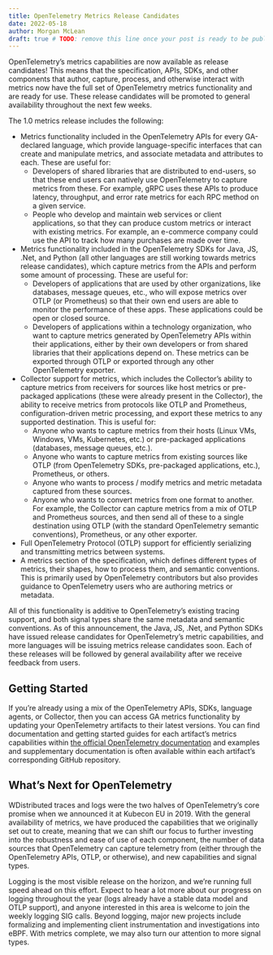 ```yaml
---
title: OpenTelemetry Metrics Release Candidates
date: 2022-05-18
author: Morgan McLean
draft: true # TODO: remove this line once your post is ready to be published
---
```


OpenTelemetry’s metrics capabilities are now available as release candidates! This means that the specification, APIs, SDKs, and other components that author, capture, process, and otherwise interact with metrics now have the full set of OpenTelemetry metrics functionality and are ready for use. These release candidates will be promoted to general availability throughout the next few weeks.

The 1.0 metrics release includes the following:

- Metrics functionality included in the OpenTelemetry APIs for every GA-declared language, which provide language-specific interfaces that can create and manipulate metrics, and associate metadata and attributes to each. These are useful for:
    - Developers of shared libraries that are distributed to end-users, so that these end users can natively use OpenTelemetry to capture metrics from these. For example, gRPC uses these APIs to produce latency, throughput, and error rate metrics for each RPC method on a given service.
    - People who develop and maintain web services or client applications, so that they can produce custom metrics or interact with existing metrics. For example, an e-commerce company could use the API to track how many purchases are made over time.
- Metrics functionality included in the OpenTelemetry SDKs for Java, JS, .Net, and Python (all other languages are still working towards metrics release candidates), which capture metrics from the APIs and perform some amount of processing. These are useful for:
    - Developers of applications that are used by other organizations, like databases, message queues, etc., who will expose metrics over OTLP (or Prometheus) so that their own end users are able to monitor the performance of these apps. These applications could be open or closed source.
    - Developers of applications within a technology organization, who want to capture metrics generated by OpenTelemetry APIs within their applications, either by their own developers or from shared libraries that their applications depend on. These metrics can be exported through OTLP or exported through any other OpenTelemetry exporter.
- Collector support for metrics, which includes the Collector’s ability to capture metrics from receivers for sources like host metrics or pre-packaged applications (these were already present in the Collector), the ability to receive metrics from protocols like OTLP and Prometheus, configuration-driven metric processing, and export these metrics to any supported destination. This is useful for:
    - Anyone who wants to capture metrics from their hosts (Linux VMs, Windows, VMs, Kubernetes, etc.) or pre-packaged applications (databases, message queues, etc.).
    - Anyone who wants to capture metrics from existing sources like OTLP (from OpenTelemetry SDKs, pre-packaged applications, etc.), Prometheus, or others.
    - Anyone who wants to process / modify metrics and metric metadata captured from these sources.
    - Anyone who wants to convert metrics from one format to another. For example, the Collector can capture metrics from a mix of OTLP and Prometheus sources, and then send all of these to a single destination using OTLP (with the standard OpenTelemetry semantic conventions), Prometheus, or any other exporter.
- Full OpenTelemetry Protocol (OTLP) support for efficiently serializing and transmitting metrics between systems.
- A metrics section of the specification, which defines different types of metrics, their shapes, how to process them, and semantic conventions. This is primarily used by OpenTelemetry contributors but also provides guidance to OpenTelemetry users who are authoring metrics or metadata.

All of this functionality is additive to OpenTelemetry’s existing tracing support, and both signal types share the same metadata and semantic conventions. As of this announcement, the Java, JS, .Net, and Python SDKs have issued release candidates for OpenTelemetry’s metric capabilities, and more languages will be issuing metrics release candidates soon. Each of these releases will be followed by general availability after we receive feedback from users.

## Getting Started
If you’re already using a mix of the OpenTelemetry APIs, SDKs, language agents, or Collector, then you can access GA metrics functionality by updating your OpenTelemetry artifacts to their latest versions. You can find documentation and getting started guides for each artifact’s metrics capabilities within [the official OpenTelemetry documentation](https://opentelemetry.io/docs/) and examples and supplementary documentation is often available within each artifact’s corresponding GitHub repository.

## What’s Next for OpenTelemetry
WDistributed traces and logs were the two halves of OpenTelemetry’s core promise when we announced it at Kubecon EU in 2019. With the general availability of metrics, we have produced the capabilities that we originally set out to create, meaning that we can shift our focus to further investing into the robustness and ease of use of each component, the number of data sources that OpenTelemetry can capture telemetry from (either through the OpenTelemetry APIs, OTLP, or otherwise), and new capabilities and signal types.

Logging is the most visible release on the horizon, and we’re running full speed ahead on this effort. Expect to hear a lot more about our progress on logging throughout the year (logs already have a stable data model and OTLP support), and anyone interested in this area is welcome to join the weekly logging SIG calls. Beyond logging, major new projects include formalizing and implementing client instrumentation and investigations into eBPF. With metrics complete, we may also turn our attention to more signal types.
